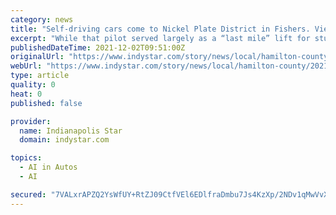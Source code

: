 ```yaml
---
category: news
title: "Self-driving cars come to Nickel Plate District in Fishers. View the route map, start date"
excerpt: "While that pilot served largely as a “last mile” lift for students and university and hospital workers who might have used public transportation to get dropped off near campus, the Fishers cars will be more of a straight shuttle service because the city has no bus system."
publishedDateTime: 2021-12-02T09:51:00Z
originalUrl: "https://www.indystar.com/story/news/local/hamilton-county/2021/12/02/fishers-indiana-self-driving-cars-nickel-plate-district-pilot-program/8821028002/"
webUrl: "https://www.indystar.com/story/news/local/hamilton-county/2021/12/02/fishers-indiana-self-driving-cars-nickel-plate-district-pilot-program/8821028002/"
type: article
quality: 0
heat: 0
published: false

provider:
  name: Indianapolis Star
  domain: indystar.com

topics:
  - AI in Autos
  - AI

secured: "7VALxrAPZQ2YsWfUY+RtZJ09CtfVEl6EDlfraDmbu7Js4KzXp/2NDv1qMwVvXEg4JOhKePTezsBpwkh+FrUHsve23BttqB2GoSLiBz/kWLCX8PQgI92IK5HFrTgXqwfkLRisYZI/8ifDhPFhoeX/CdXLjFRSIo8xFWbAXh7xoE+zOhZPEbxDvMZ+YjWf5Fqio+DrFLahvh3cW/1HVYjejahvv66dRi9r/eGlaDWREfc96uy/PasKRPoj1FrZT1LewSZ4TcO1tS6/5TnileF4xy+zvn1AXu6Ru26VANSEe/ZabOFbnCILrL/uzlHsP+tD/SigStBb4tptb0MZT+z3alXVwqqyMRFTG1rMhy5YuXk=;OVdGx8s1MaDNjNI1vR4CGg=="
---
```


